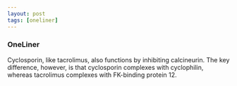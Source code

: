 ```yaml
---
layout: post
tags: [oneliner]
---
```



### OneLiner

Cyclosporin, like tacrolimus, also functions by inhibiting calcineurin. The key difference, however, is that cyclosporin complexes with cyclophilin, whereas tacrolimus complexes with FK-binding protein 12.
